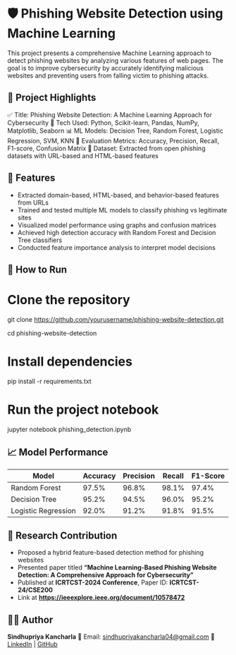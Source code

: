 # 🛡️ Phishing Website Detection using Machine Learning

This project presents a comprehensive Machine Learning approach to detect phishing websites by analyzing various features of web pages. The goal is to improve cybersecurity by accurately identifying malicious websites and preventing users from falling victim to phishing attacks.

## 📌 Project Highlights

✅ Title: Phishing Website Detection: A Machine Learning Approach for Cybersecurity
🧠 Tech Used: Python, Scikit-learn, Pandas, NumPy, Matplotlib, Seaborn
📊 ML Models: Decision Tree, Random Forest, Logistic Regression, SVM, KNN
🎯 Evaluation Metrics: Accuracy, Precision, Recall, F1-score, Confusion Matrix
📄 Dataset: Extracted from open phishing datasets with URL-based and HTML-based features


## 🚀 Features

* Extracted domain-based, HTML-based, and behavior-based features from URLs
* Trained and tested multiple ML models to classify phishing vs legitimate sites
* Visualized model performance using graphs and confusion matrices
* Achieved high detection accuracy with Random Forest and Decision Tree classifiers
* Conducted feature importance analysis to interpret model decisions


## 🔧 How to Run


# Clone the repository
git clone https://github.com/yourusername/phishing-website-detection.git

cd phishing-website-detection

# Install dependencies
pip install -r requirements.txt

# Run the project notebook
jupyter notebook phishing_detection.ipynb

## 📈 Model Performance

| Model               | Accuracy | Precision | Recall | F1-Score |
| ------------------- | -------- | --------- | ------ | -------- |
| Random Forest       | 97.5%    | 96.8%     | 98.1%  | 97.4%    |
| Decision Tree       | 95.2%    | 94.5%     | 96.0%  | 95.2%    |
| Logistic Regression | 92.0%    | 91.2%     | 91.8%  | 91.5%    |


## 📌 Research Contribution

* Proposed a hybrid feature-based detection method for phishing websites
* Presented paper titled **“Machine Learning-Based Phishing Website Detection: A Comprehensive Approach for Cybersecurity”**
* Published at **ICRTCST-2024 Conference**, Paper ID: **ICRTCST-24/CSE200**
* Link at **https://ieeexplore.ieee.org/document/10578472**


## 👩‍💻 Author

**Sindhupriya Kancharla**
📧 Email: [sindhupriyakancharla04@gmail.com](mailto:sindhupriyakancharla04@gmail.com)
🔗 [LinkedIn](https://www.linkedin.com/in/sindhupriyakancharla) | [GitHub](https://github.com/KancharlaSindhupriya)


